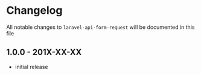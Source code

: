# Changelog

All notable changes to `laravel-api-form-request` will be documented in this file

## 1.0.0 - 201X-XX-XX

- initial release
